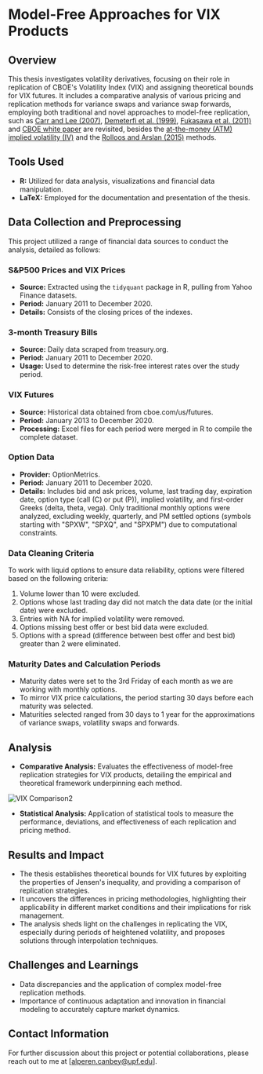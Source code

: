 # Model-Free Approaches for VIX Products

## Overview
This thesis investigates volatility derivatives, focusing on their role in replication of CBOE's Volatility Index (VIX) and assigning theoretical bounds for VIX futures. It includes a comparative analysis of various pricing and replication methods for variance swaps and variance swap forwards, employing both traditional and novel approaches to model-free replication, such as [Carr and Lee (2007)](https://www.math.uchicago.edu/~rl/OVSwithAppendices.pdf), [Demeterfi et al. (1999)](https://emanuelderman.com/wp-content/uploads/1999/02/gs-volatility_swaps.pdf), [Fukasawa et al. (2011)](https://www-mmds.sigmath.es.osaka-u.ac.jp/structure/activity/vxj/VXJ_DP.pdf) and [CBOE
white paper](https://cdn.cboe.com/api/global/us_indices/governance/Volatility_Index_Methodology_Cboe_Volatility_Index.pdf) are revisited, besides the [at-the-money (ATM) implied volatility (IV)](https://books.google.es/books/about/The_Black_scholes_Formula_is_Nearly_Line.html?id=6z8ptwAACAAJ&redir_esc=y) and the [Rolloos and Arslan (2015)](http://spekulant.com.pl/article/Volatility%20products/Taylor-made%20volatility%20swaps.pdf) methods.

## Tools Used
- **R:** Utilized for data analysis, visualizations and financial data manipulation.
- **LaTeX:** Employed for the documentation and presentation of the thesis.

## Data Collection and Preprocessing
    
This project utilized a range of financial data sources to conduct the analysis, detailed as follows:

### S&P500 Prices and VIX Prices
- **Source:** Extracted using the `tidyquant` package in R, pulling from Yahoo Finance datasets.
- **Period:** January 2011 to December 2020.
- **Details:** Consists of the closing prices of the indexes.

### 3-month Treasury Bills
- **Source:** Daily data scraped from treasury.org.
- **Period:** January 2011 to December 2020.
- **Usage:** Used to determine the risk-free interest rates over the study period.
    
### VIX Futures
- **Source:** Historical data obtained from cboe.com/us/futures.
- **Period:** January 2013 to December 2020.
- **Processing:** Excel files for each period were merged in R to compile the complete dataset.

### Option Data
- **Provider:** OptionMetrics.
- **Period:** January 2011 to December 2020.
- **Details:** Includes bid and ask prices, volume, last trading day, expiration date, option type (call (C) or put (P)), implied volatility, and first-order Greeks (delta, theta, vega). Only traditional monthly options were analyzed, excluding weekly, quarterly, and PM settled options (symbols starting with "SPXW", "SPXQ", and "SPXPM") due to computational constraints.

### Data Cleaning Criteria
To work with liquid options to ensure data reliability, options were filtered based on the following criteria:
1. Volume lower than 10 were excluded.
2. Options whose last trading day did not match the data date (or the initial date) were excluded.
3. Entries with NA for implied volatility were removed.
4. Options missing best offer or best bid data were excluded.
5. Options with a spread (difference between best offer and best bid) greater than 2 were eliminated.

### Maturity Dates and Calculation Periods
- Maturity dates were set to the 3rd Friday of each month as we are working with monthly options.
- To mirror VIX price calculations, the period starting 30 days before each maturity was selected.
- Maturities selected ranged from 30 days to 1 year for the approximations of variance swaps, volatility swaps and forwards.

## Analysis
- **Comparative Analysis:** Evaluates the effectiveness of model-free replication strategies for VIX products, detailing the empirical and theoretical framework underpinning each method.

![VIX Comparison2](https://github.com/alperencanbey/Variance-Swaps-Model-Free-Approaches/assets/88103433/8d4b6792-8ee0-4abe-ac85-cb82a1ff21b5)

- **Statistical Analysis:** Application of statistical tools to measure the performance, deviations, and effectiveness of each replication and pricing method.

## Results and Impact
- The thesis establishes theoretical bounds for VIX futures by exploiting the properties of Jensen's inequality, and providing a comparison of replication strategies.
- It uncovers the differences in pricing methodologies, highlighting their applicability in different market conditions and their implications for risk management.
- The analysis sheds light on the challenges in replicating the VIX, especially during periods of heightened volatility, and proposes solutions through interpolation techniques.

## Challenges and Learnings
- Data discrepancies and the application of complex model-free replication methods.
- Importance of continuous adaptation and innovation in financial modeling to accurately capture market dynamics.

## Contact Information
For further discussion about this project or potential collaborations, please reach out to me at [alperen.canbey@upf.edu].

